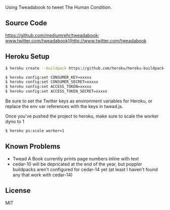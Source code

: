 Using Tweadabook to tweet The Human Condition. 

## Source Code

https://github.com/mediumrehr/tweadabook; www.twitter.com/tweadabook](http://www.twitter.com/tweadabook

## Heroku Setup
```sh
$ heroku create --buildpack https://github.com/heroku/heroku-buildpack-multi.git --stack cedar
```
```sh
$ heroku config:set CONSUMER_KEY=xxxxx
$ heroku config:set CONSUMER_SECRET=xxxxx
$ heroku config:set ACCESS_TOKEN=xxxxx
$ heroku config:set ACCESS_TOKEN_SECRET=xxxxx
```
Be sure to set the Twitter keys as environment variables for Heroku, or replace the env var references with the keys in twead.js.

Once you've pushed the project to heroku, make sure to scale the worker dyno to 1
```sh
$ heroku ps:scale worker=1
```

## Known Problems
* Twead A Book currently prints page numbers inline with text
* cedar-10 will be depricated at the end of the year, but poppler buildpacks aren't configured for cedar-14 yet (at least I haven't found any that work with cedar-14)

## License
MIT

